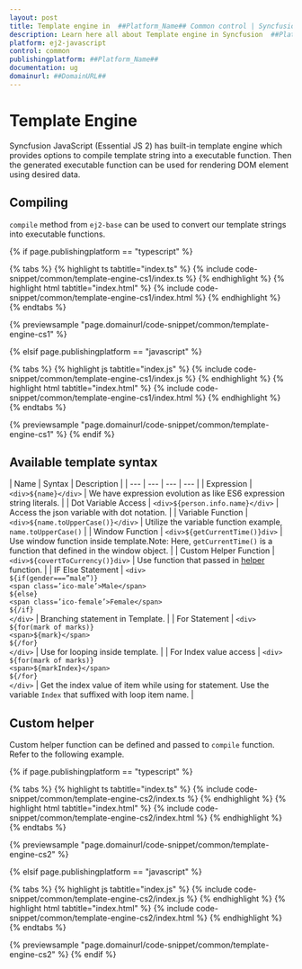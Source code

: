 ```yaml
---
layout: post
title: Template engine in  ##Platform_Name## Common control | Syncfusion
description: Learn here all about Template engine in Syncfusion  ##Platform_Name##  Common control of Syncfusion Essential JS 2 and more.
platform: ej2-javascript
control: common
publishingplatform: ##Platform_Name##
documentation: ug
domainurl: ##DomainURL##
---
```


# Template Engine

Syncfusion JavaScript (Essential JS 2) has built-in template engine which provides options to compile template string into a executable function. Then the generated executable function can be used for rendering DOM element using desired data.

## Compiling

`compile` method from `ej2-base` can be used to convert our template strings into executable functions.

{% if page.publishingplatform == "typescript" %}

 {% tabs %}
{% highlight ts tabtitle="index.ts" %}
{% include code-snippet/common/template-engine-cs1/index.ts %}
{% endhighlight %}
{% highlight html tabtitle="index.html" %}
{% include code-snippet/common/template-engine-cs1/index.html %}
{% endhighlight %}
{% endtabs %}
        
{% previewsample "page.domainurl/code-snippet/common/template-engine-cs1" %}

{% elsif page.publishingplatform == "javascript" %}

{% tabs %}
{% highlight js tabtitle="index.js" %}
{% include code-snippet/common/template-engine-cs1/index.js %}
{% endhighlight %}
{% highlight html tabtitle="index.html" %}
{% include code-snippet/common/template-engine-cs1/index.html %}
{% endhighlight %}
{% endtabs %}

{% previewsample "page.domainurl/code-snippet/common/template-engine-cs1" %}
{% endif %}

## Available template syntax

| Name | Syntax | Description |
| --- | --- | --- | --- |
| Expression | `<div>${name}</div>`  | We have expression evolution as like ES6 expression string literals. |
| Dot Variable Access | `<div>${person.info.name}</div>` | Access the json variable with dot notation. |
| Variable Function | `<div>${name.toUpperCase()}</div>` | Utilize the variable function example, `name.toUpperCase()` |
| Window Function | `<div>${getCurrentTime()}div>` | Use window function inside template.Note: Here, `getCurrentTime()` is a function that defined in the window object. |
| Custom Helper Function | `<div>${covertToCurrency()}div>` | Use function that passed in [helper](#custom-helper) function. |
| IF Else Statement | `<div>` <br/> `${if(gender===”male”)}` <br/> `<span class=’ico-male’>Male</span>` <br/> `${else}` <br/> `<span class=’ico-female’>Female</span>` <br/> `${/if}` <br/> `</div>` | Branching statement in Template. |
| For Statement | `<div>` <br/> `${for(mark of marks)}` <br/> `<span>${mark}</span>` <br/> `${/for}` <br/> `</div>` | Use for looping inside template. |
| For Index value access | `<div>` <br/> `${for(mark of marks)}` <br/> `<span>${markIndex}</span>` <br/> `${/for}` <br/> `</div>` | Get the index value of item while using for statement. Use the variable `Index` that suffixed with loop item name. |

## Custom helper

Custom helper function can be defined and passed to `compile` function. Refer to the following example.

{% if page.publishingplatform == "typescript" %}

 {% tabs %}
{% highlight ts tabtitle="index.ts" %}
{% include code-snippet/common/template-engine-cs2/index.ts %}
{% endhighlight %}
{% highlight html tabtitle="index.html" %}
{% include code-snippet/common/template-engine-cs2/index.html %}
{% endhighlight %}
{% endtabs %}
        
{% previewsample "page.domainurl/code-snippet/common/template-engine-cs2" %}

{% elsif page.publishingplatform == "javascript" %}

{% tabs %}
{% highlight js tabtitle="index.js" %}
{% include code-snippet/common/template-engine-cs2/index.js %}
{% endhighlight %}
{% highlight html tabtitle="index.html" %}
{% include code-snippet/common/template-engine-cs2/index.html %}
{% endhighlight %}
{% endtabs %}

{% previewsample "page.domainurl/code-snippet/common/template-engine-cs2" %}
{% endif %}
